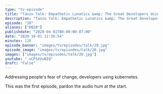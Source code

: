 ```yaml
---
type: "tv-episode"
title: "Tanzu Talk: Empathetic Lunatics &amp; The Great Developers Using Kubernetes Scare"
description: "Tanzu Talk: Empathetic Lunatics &amp; The Great Developers Using Kubernetes Scare"
episode: "20"
aliases: ["0020"]
publishdate: "2020-04-01T00:00:00-07:00"
date: "2020-10-01 12:36:54"
minutes: 120
episode_banner: "images/tv/episodes/talk/20.jpg"
episode_image: "images/tv/episodes/talk/20.jpg"
images: ["images/tv/episodes/talk/20.jpg"]
youtube: "-uCPSXVuNIQ"
draft: "False"
---
```


Addressing people's fear of change, developers using kubernetes.

This was the first episode, pardon the audio hum at the start.
